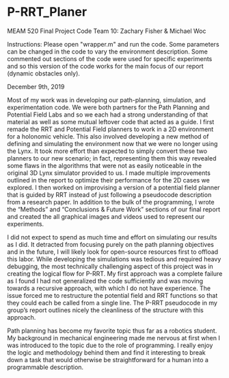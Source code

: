 # P-RRT_Planer

MEAM 520
Final Project Code
Team 10: Zachary Fisher & Michael Woc

Instructions:
Please open "wrapper.m" and run the code. Some parameters can be changed in the code to vary the environment description. Some commented out sections of the code were used for specific experiments and so this version of the code works for the main focus of our report (dynamic obstacles only).



December 9th, 2019

Most of my work was in developing our path-planning, simulation, and experimentation code. We were both partners for the Path Planning and Potential Field Labs and so we each had a strong understanding of that material as well as some mutual leftover code that acted as a guide. I first remade the RRT and Potential Field planners to work in a 2D environment for a holonomic vehicle. This also involved developing a new method of defining and simulating the environment now that we were no longer using the Lynx. It took more effort than expected to simply convert these two planners to our new scenario; in fact, representing them this way revealed some flaws in the algorithms that were not as easily noticeable in the original 3D Lynx simulator provided to us. I made multiple improvements outlined in the report to optimize their performance for the 2D cases we explored. I then worked on improvising a version of a potential field planner that is guided by RRT instead of just following a pseudocode description from a research paper. In addition to the bulk of the programming, I wrote the “Methods” and “Conclusions & Future Work” sections of our final report and created the all graphical images and videos used to represent our experiments.

I did not expect to spend as much time and effort on simulating our results as I did. It detracted from focusing purely on the path planning objectives and in the future, I will likely look for open-source resources first to offload this labor. While developing the simulations was tedious and required heavy debugging, the most technically challenging aspect of this project was in creating the logical flow for P-RRT. My first approach was a complete failure as I found I had not generalized the code sufficiently and was moving towards a recursive approach, with which I do not have experience. The issue forced me to restructure the potential field and RRT functions so that they could each be called from a single line. The P-RRT pseudocode in my group’s report outlines nicely the cleanliness of the structure with this approach.

Path planning has become my favorite topic thus far as a robotics student. My background in mechanical engineering made me nervous at first when I was introduced to the topic due to the role of programming. I really enjoy the logic and methodology behind them and find it interesting to break down a task that would otherwise be straightforward for a human into a programmable description.
